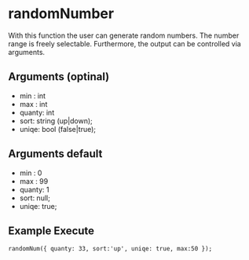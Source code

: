 # randomNumber
With this function the user can generate random numbers. The number range is freely selectable. Furthermore, the output can be controlled via arguments. 

## Arguments (optinal)
- min : int
- max : int 
- quanty: int
- sort: string (up|down);
- uniqe: bool (false|true); 

## Arguments default
- min : 0
- max : 99 
- quanty: 1
- sort: null;
- uniqe: true; 

## Example Execute
```` 
randomNum({ quanty: 33, sort:'up', uniqe: true, max:50 });
```` 



